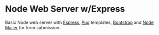 # Node Web Server w/Express

Basic Node web server with [Espress](https://expressjs.com/), [Pug](https://pugjs.org/api/getting-started.html) templates, [Bootstrap](https://getbootstrap.com) and [Node Mailer](https://nodemailer.com/about/) for form submission.

